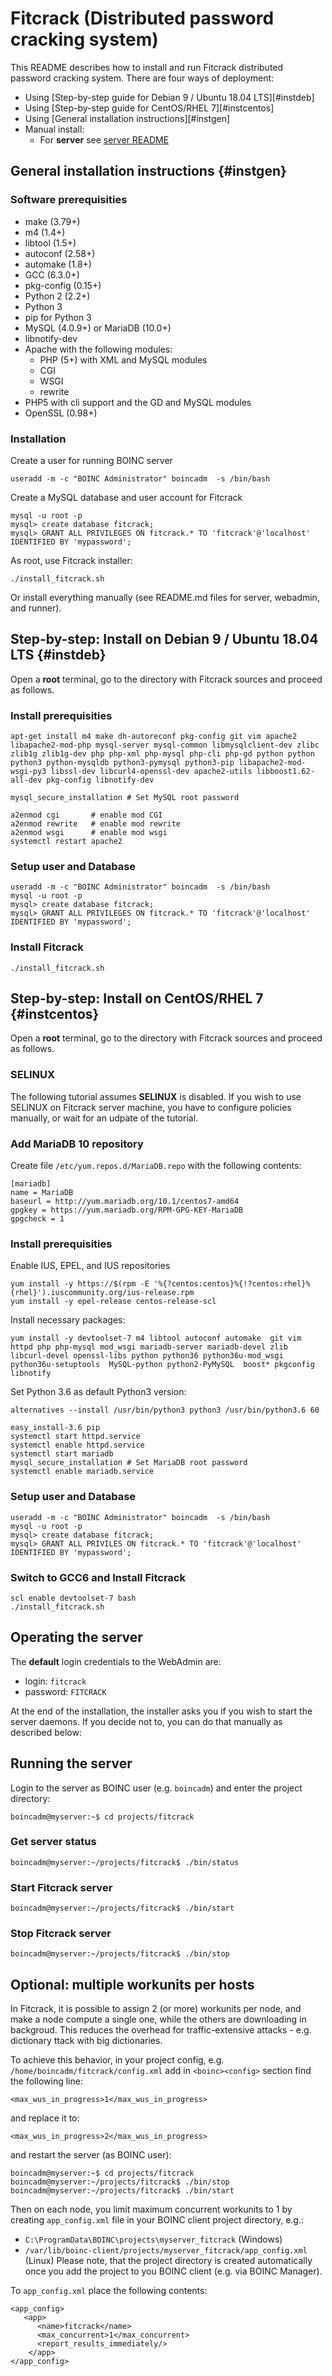 # Fitcrack (Distributed password cracking system)

This README describes how to install and run Fitcrack distributed password cracking system.
There are four ways of deployment:

* Using [Step-by-step guide for Debian 9 / Ubuntu 18.04 LTS][#instdeb]
* Using [Step-by-step guide for CentOS/RHEL 7][#instcentos]
* Using [General installation instructions][#instgen]
* Manual install:
  * For **server** see [server README](server/README.md)


## General installation instructions {#instgen}

### Software prerequisities
* make (3.79+)
* m4 (1.4+)
* libtool (1.5+)
* autoconf (2.58+)
* automake (1.8+)
* GCC (6.3.0+)
* pkg-config (0.15+)
* Python 2 (2.2+)
* Python 3
* pip for Python 3
* MySQL (4.0.9+) or MariaDB (10.0+)
* libnotify-dev
* Apache with the following modules:
  * PHP (5+) with XML and MySQL modules
  * CGI
  * WSGI
  * rewrite
* PHP5 with cli support and the GD and MySQL modules
* OpenSSL (0.98+)

### Installation
Create a user for running BOINC server
```
useradd -m -c "BOINC Administrator" boincadm  -s /bin/bash
```
Create a MySQL database and user account for Fitcrack
```
mysql -u root -p
mysql> create database fitcrack;
mysql> GRANT ALL PRIVILEGES ON fitcrack.* TO 'fitcrack'@'localhost' IDENTIFIED BY 'mypassword';
```
As root, use Fitcrack installer:
```
./install_fitcrack.sh
```
Or install everything manually (see README.md files for server, webadmin, and runner).



## Step-by-step: Install on Debian 9 / Ubuntu 18.04 LTS  {#instdeb}

Open a **root** terminal, go to the directory with Fitcrack sources and proceed as follows.

### Install prerequisities
```
apt-get install m4 make dh-autoreconf pkg-config git vim apache2 libapache2-mod-php mysql-server mysql-common libmysqlclient-dev zlibc zlib1g zlib1g-dev php php-xml php-mysql php-cli php-gd python python python3 python-mysqldb python3-pymysql python3-pip libapache2-mod-wsgi-py3 libssl-dev libcurl4-openssl-dev apache2-utils libboost1.62-all-dev pkg-config libnotify-dev

mysql_secure_installation # Set MySQL root password

a2enmod cgi       # enable mod CGI
a2enmod rewrite   # enable mod rewrite
a2enmod wsgi      # enable mod wsgi
systemctl restart apache2
```
### Setup user and Database
```
useradd -m -c "BOINC Administrator" boincadm  -s /bin/bash
mysql -u root -p
mysql> create database fitcrack;
mysql> GRANT ALL PRIVILEGES ON fitcrack.* TO 'fitcrack'@'localhost' IDENTIFIED BY 'mypassword';
```

### Install Fitcrack
```
./install_fitcrack.sh
```


## Step-by-step: Install on CentOS/RHEL 7  {#instcentos}

Open a **root** terminal, go to the directory with Fitcrack sources and proceed as follows.

### SELINUX
The following tutorial assumes **SELINUX** is disabled.
If you wish to use SELINUX on Fitcrack server machine, you have to configure policies manually, or wait for an udpate of the tutorial.

### Add MariaDB 10 repository
Create file `/etc/yum.repos.d/MariaDB.repo` with the following contents:
```
[mariadb]
name = MariaDB
baseurl = http://yum.mariadb.org/10.1/centos7-amd64
gpgkey = https://yum.mariadb.org/RPM-GPG-KEY-MariaDB
gpgcheck = 1
```

### Install prerequisities
Enable IUS, EPEL, and IUS repositories
```
yum install -y https://$(rpm -E '%{?centos:centos}%{!?centos:rhel}%{rhel}').iuscommunity.org/ius-release.rpm
yum install -y epel-release centos-release-scl
```

Install necessary packages:
```
yum install -y devtoolset-7 m4 libtool autoconf automake  git vim httpd php php-mysql mod_wsgi mariadb-server mariadb-devel zlib libcurl-devel openssl-libs python python36 python36u-mod_wsgi python36u-setuptools  MySQL-python python2-PyMySQL  boost* pkgconfig libnotify
```
Set Python 3.6 as default Python3 version:
```
alternatives --install /usr/bin/python3 python3 /usr/bin/python3.6 60
```

```
easy_install-3.6 pip
systemctl start httpd.service
systemctl enable httpd.service
systemctl start mariadb
mysql_secure_installation # Set MariaDB root password
systemctl enable mariadb.service
```

### Setup user and Database
```
useradd -m -c "BOINC Administrator" boincadm  -s /bin/bash
mysql -u root -p
mysql> create database fitcrack;
mysql> GRANT ALL PRIVILES ON fitcrack.* TO 'fitcrack'@'localhost' IDENTIFIED BY 'mypassword';
```

### Switch to GCC6 and Install Fitcrack
```
scl enable devtoolset-7 bash
./install_fitcrack.sh
```


## Operating the server

The **default** login credentials to the WebAdmin are:
* login: ``fitcrack``
* password: ``FITCRACK``

At the end of the installation, the installer asks you if you wish to start
the server daemons. If you decide not to, you can do that manually as described below:

## Running the server

Login to the server as BOINC user (e.g. `boincadm`) and enter the project directory:
```
boincadm@myserver:~$ cd projects/fitcrack
```

### Get server status
```
boincadm@myserver:~/projects/fitcrack$ ./bin/status
```

### Start Fitcrack server
```
boincadm@myserver:~/projects/fitcrack$ ./bin/start
```

### Stop Fitcrack server
```
boincadm@myserver:~/projects/fitcrack$ ./bin/stop
```

## Optional: multiple workunits per hosts

In Fitcrack, it is possible to assign 2 (or more) workunits per node, and make a node compute a single one, while the others are downloading in backgroud. This reduces the overhead for traffic-extensive attacks - e.g. dictionary ttack with big dictionaries.

To achieve this behavior, in your project config, e.g. `/home/boincadm/fitcrack/config.xml` add in `<boinc><config>` section find the following line:
```
<max_wus_in_progress>1</max_wus_in_progress>
```
and replace it to:
```
<max_wus_in_progress>2</max_wus_in_progress>
```

and restart the server (as BOINC user):
```
boincadm@myserver:~$ cd projects/fitcrack
boincadm@myserver:~/projects/fitcrack$ ./bin/stop
boincadm@myserver:~/projects/fitcrack$ ./bin/start
```

Then on each node, you limit maximum concurrent workunits to 1 by creating `app_config.xml` file in your BOINC client project directory, e.g.:
* `C:\ProgramData\BOINC\projects\myserver_fitcrack` (Windows)
* `/var/lib/boinc-client/projects/myserver_fitcrack/app_config.xml` (Linux)
Please note, that the project directory is created automatically once you add the project to you BOINC client (e.g. via BOINC Manager).

To `app_config.xml` place the following contents:
```
<app_config>
   <app>
      <name>fitcrack</name>
      <max_concurrent>1</max_concurrent>
      <report_results_immediately/>
    </app>
</app_config>
```
